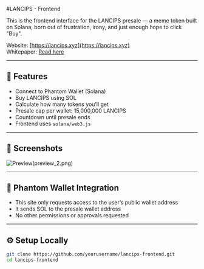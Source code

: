 #LANCIPS - Frontend

This is the frontend interface for the LANCIPS presale — a meme token built on Solana, born out of frustration, irony, and just enough hope to click "Buy".

Website: [https://lancips.xyz](https://lancips.xyz)  
Whitepaper: [Read here](https://drive.google.com/file/d/1PwgTzk3bTD8z6f__kGux3ygiR0Y6ctez/view?usp=drivesdk)

---

## 🔧 Features

- Connect to Phantom Wallet (Solana)
- Buy LANCIPS using SOL
- Calculate how many tokens you’ll get
- Presale cap per wallet: 15,000,000 LANCIPS
- Countdown until presale ends
- Frontend uses `solana/web3.js`

---

## 📸 Screenshots

![Preview](preview_1.png)(preview_2.png)

---

## 🔐 Phantom Wallet Integration

- This site only requests access to the user’s public wallet address
- It sends SOL to the presale wallet address
- No other permissions or approvals requested

---

## ⚙️ Setup Locally

```bash
git clone https://github.com/yourusername/lancips-frontend.git
cd lancips-frontend